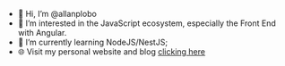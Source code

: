 - 👋 Hi, I’m @allanplobo
- 👀 I’m interested in the JavaScript ecosystem, especially the Front End with Angular.
- 🌱 I’m currently learning NodeJS/NestJS;
- 🌐 Visit my personal website and blog [clicking here](https://allanlobo.com)

<!---
allanplobo/allanplobo is a ✨ special ✨ repository because its `README.md` (this file) appears on your GitHub profile.
You can click the Preview link to take a look at your changes.
--->
